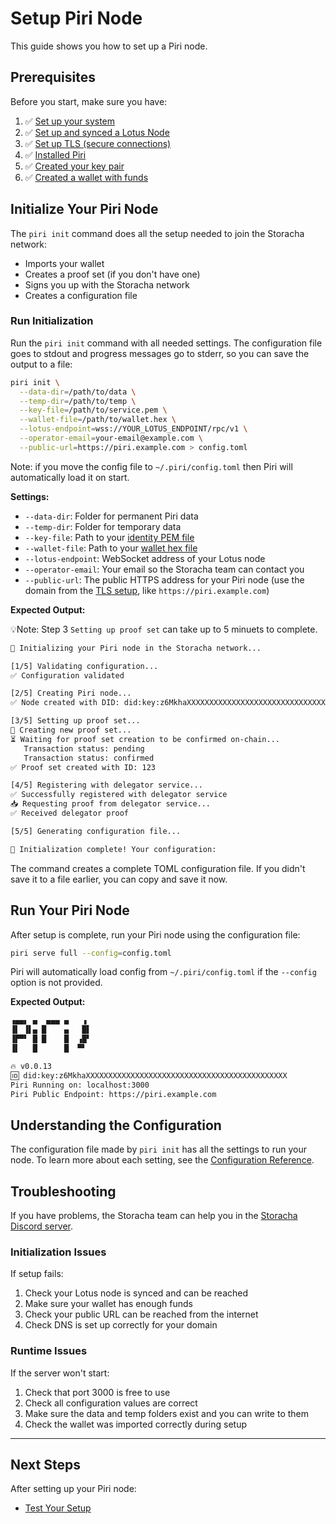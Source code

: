 # Setup Piri Node

This guide shows you how to set up a Piri node.

## Prerequisites

Before you start, make sure you have:

1. ✅ [Set up your system](../setup/prerequisites.md)
2. ✅ [Set up and synced a Lotus Node](../setup/prerequisites.md#filecoin-prerequisites)
3. ✅ [Set up TLS (secure connections)](../setup/tls-termination.md)
4. ✅ [Installed Piri](../setup/installation.md)
5. ✅ [Created your key pair](../setup/key-generation.md)
6. ✅ [Created a wallet with funds](../setup/prerequisites.md#funded-delegated-wallet)

## Initialize Your Piri Node

The `piri init` command does all the setup needed to join the Storacha network:
- Imports your wallet
- Creates a proof set (if you don't have one)
- Signs you up with the Storacha network
- Creates a configuration file

### Run Initialization

Run the `piri init` command with all needed settings. The configuration file goes to stdout and progress messages go to stderr, so you can save the output to a file:

```bash
piri init \
  --data-dir=/path/to/data \
  --temp-dir=/path/to/temp \
  --key-file=/path/to/service.pem \
  --wallet-file=/path/to/wallet.hex \
  --lotus-endpoint=wss://YOUR_LOTUS_ENDPOINT/rpc/v1 \
  --operator-email=your-email@example.com \
  --public-url=https://piri.example.com > config.toml
```

Note: if you move the config file to `~/.piri/config.toml` then Piri will automatically load it on start.

**Settings:**
- `--data-dir`: Folder for permanent Piri data
- `--temp-dir`: Folder for temporary data
- `--key-file`: Path to your [identity PEM file](../setup/key-generation.md#generating-a-pem-file--did)
- `--wallet-file`: Path to your [wallet hex file](../setup/key-generation.md#preparing-your-wallet-file)
- `--lotus-endpoint`: WebSocket address of your Lotus node
- `--operator-email`: Your email so the Storacha team can contact you
- `--public-url`: The public HTTPS address for your Piri node (use the domain from the [TLS setup](../setup/tls-termination.md), like `https://piri.example.com`)

**Expected Output:**

💡Note: Step 3 `Setting up proof set` can take up to 5 minuets to complete.

```bash
🚀 Initializing your Piri node in the Storacha network...

[1/5] Validating configuration...
✅ Configuration validated

[2/5] Creating Piri node...
✅ Node created with DID: did:key:z6MkhaXXXXXXXXXXXXXXXXXXXXXXXXXXXXXXXXXXXXXXXXXXXXX

[3/5] Setting up proof set...
📝 Creating new proof set...
⏳ Waiting for proof set creation to be confirmed on-chain...
   Transaction status: pending
   Transaction status: confirmed
✅ Proof set created with ID: 123

[4/5] Registering with delegator service...
✅ Successfully registered with delegator service
📥 Requesting proof from delegator service...
✅ Received delegator proof

[5/5] Generating configuration file...

🎉 Initialization complete! Your configuration:
```

The command creates a complete TOML configuration file. If you didn't save it to a file earlier, you can copy and save it now.

## Run Your Piri Node

After setup is complete, run your Piri node using the configuration file:

```bash
piri serve full --config=config.toml
```

Piri will automatically load config from `~/.piri/config.toml` if the `--config` option is not provided.

**Expected Output:**
```bash
▗▄▄▖ ▄  ▄▄▄ ▄   ▗
▐▌ ▐▌▄ █    ▄   █▌
▐▛▀▘ █ █    █  ▗█▘
▐▌   █      █  ▀▘

🔥 v0.0.13
🆔 did:key:z6MkhaXXXXXXXXXXXXXXXXXXXXXXXXXXXXXXXXXXXXXXXXXXXXX
Piri Running on: localhost:3000
Piri Public Endpoint: https://piri.example.com
```

## Understanding the Configuration

The configuration file made by `piri init` has all the settings to run your node. To learn more about each setting, see the [Configuration Reference](../setup/configuration.md).

## Troubleshooting

If you have problems, the Storacha team can help you in the [Storacha Discord server](https://discord.gg/pqa6Dn6RnP).

### Initialization Issues

If setup fails:
1. Check your Lotus node is synced and can be reached
2. Make sure your wallet has enough funds
3. Check your public URL can be reached from the internet
4. Check DNS is set up correctly for your domain

### Runtime Issues

If the server won't start:
1. Check that port 3000 is free to use
2. Check all configuration values are correct
3. Make sure the data and temp folders exist and you can write to them
4. Check the wallet was imported correctly during setup

---

## Next Steps

After setting up your Piri node:
- [Test Your Setup](../setup/validation.md)